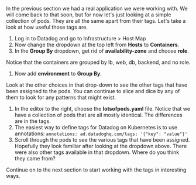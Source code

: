 In the previous section we had a real application we were working with. We will come back to that soon, but for now let's just looking at a simple collection of pods. They are all the same apart from their tags. Let's take a look at how useful those tags are.

1. Log in to Datadog and go to Infrastructure > Host Map
1. Now change the dropdown at the top left from **Hosts** to **Containers**.
1. In the **Group By** dropdown, get rid of **availability-zone** and choose **role**.
  
  Notice that the containers are grouped by lb, web, db, backend, and no role. 
1. Now add **environment** to **Group By**. 

  Look at the other choices in that drop-down to see the other tags that have been assigned to the pods. You can continue to slice and dice by any of them to look for any patterns that might exist. 
1. In the editor to the right, choose the **lotsofpods.yaml** file. Notice that we have a collection of pods that are all mostly identical. The differences are in the tags.
1. The easiest way to define tags for Datadog on Kubernetes is to use annotations:
  `annotations:
    ad.datadoghq.com/tags: '{"key": "value"}'`
1. Scroll through the pods to see the various tags that have been assigned. Hopefully they look familiar after looking at the dropdown above. There were also other tags available in that dropdown. Where do you think they came from?

Continue on to the next section to start working with the tags in interesting ways.